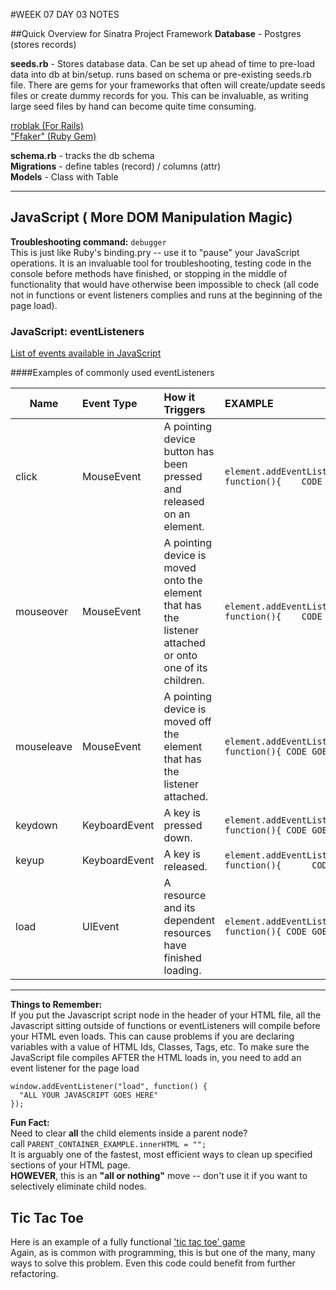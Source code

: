#WEEK 07 DAY 03 NOTES

##Quick Overview for Sinatra Project Framework
**Database** - Postgres (stores records)


**seeds.rb** - Stores database data. Can be set up ahead of time to pre-load data into db at bin/setup. runs based on schema or pre-existing seeds.rb file. 
                There are gems for your frameworks that often will create/update seeds files or create dummy records for you. This can be invaluable, as writing large seed files by hand can become quite time consuming.


[rroblak (For Rails)](https://github.com/rroblak/seed_dump)<br>
["Ffaker" (Ruby Gem)](https://rubygems.org/gems/ffaker)

**schema.rb** - tracks the db schema <br>
**Migrations** - define tables (record) / columns (attr)<br>
**Models** - Class with Table 


---


## JavaScript ( More DOM Manipulation Magic)

**Troubleshooting command:** `debugger` <br>
This is just like Ruby's binding.pry -- use it to "pause" your JavaScript operations. It is an invaluable tool for troubleshooting, testing code in the console before methods have finished, or stopping in the middle of functionality that would have otherwise been impossible to check (all code not in functions or event listeners complies and runs at the beginning of the page load).



### JavaScript: eventListeners
[List of events available in JavaScript](https://developer.mozilla.org/en-US/docs/Web/Events)

####Examples of commonly used eventListeners



| Name        | Event Type      | How it Triggers                                                                                           | EXAMPLE                                                                         |
|------------ |:---------------  |:---------------------------------------------------------------------------------------------------------  |:-------------------------------------------------------------------------------- |
| click       | MouseEvent      | A pointing device button has been pressed and released on an element.                                     | ```element.addEventListener("click", function(){    CODE GOES HERE  });```      |
| mouseover   | MouseEvent      | A pointing device is moved onto the element that has the listener attached or onto one of its children.   | ```element.addEventListener("mouseover", function(){    CODE GOES HERE  });```  |
| mouseleave  | MouseEvent      | A pointing device is moved off the element that has the listener attached.                                | ```element.addEventListener("mouseleave", function(){ CODE GOES HERE  });```    |
| keydown     | KeyboardEvent   | A key is pressed down.                                                                                    | ```element.addEventListener("keydown", function(){ CODE GOES HERE  });```       |
| keyup       | KeyboardEvent   | A key is released.                                                                                        | ```element.addEventListener("keyup", function(){      CODE GOES HERE  });```    |
| load        | UIEvent         | A resource and its dependent resources have finished loading.                                             | ```element.addEventListener("load", function(){ CODE GOES HERE  });```          |

---

**Things to Remember:** <br>
If you put the Javascript script node in the header of your HTML file, all the Javascript sitting outside of functions or eventListeners will compile before your HTML even loads.
This can cause problems if you are declaring variables with a value of HTML Ids, Classes, Tags, etc.
To make sure the JavaScript file compiles AFTER the HTML loads in, you need to add an event listener for the page load


  ```
  window.addEventListener("load", function() {
    "ALL YOUR JAVASCRIPT GOES HERE"
  });
  ```
**Fun Fact:** <br>
  Need to clear **all** the child elements inside a parent node? <br>
  call ``` PARENT_CONTAINER_EXAMPLE.innerHTML = ""; ``` <br>
  It is arguably one of the fastest, most efficient ways to clean up specified sections of your HTML page. <br>
  **HOWEVER**, this is an **"all or nothing"** move -- don't use it if you want to selectively eliminate child nodes.

## Tic Tac Toe 
  Here is an example of a fully functional 
['tic tac toe' game](https://github.com/maedae/w07-d03-tic-tac-toe)<br>
Again, as is common with programming, this is but one of the many, many ways to solve this problem. Even this code could benefit from further refactoring.
